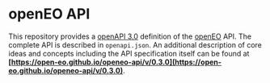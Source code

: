 # openEO API

This repository provides a [openAPI 3.0](https://github.com/OAI/OpenAPI-Specification/blob/master/versions/3.0.1.md) definition of the [openEO](http://openeo.org) API. The complete API is described in `openapi.json`. An additional description of core ideas and concepts including the API specification itself can be found at **[https://open-eo.github.io/openeo-api/v/0.3.0](https://open-eo.github.io/openeo-api/v/0.3.0)**.
